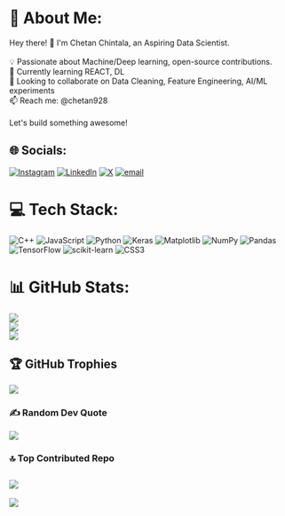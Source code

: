 # 💫 About Me:
Hey there! 👋 I'm Chetan Chintala, an Aspiring Data Scientist.  <br><br>💡 Passionate about Machine/Deep learning, open-source contributions.  <br>🌱 Currently learning REACT, DL  <br>🔭 Looking to collaborate on Data Cleaning, Feature Engineering, AI/ML experiments  <br>📫 Reach me: @chetan928 <br><br>Let's build something awesome!  
## 🌐 Socials:
[![Instagram](https://img.shields.io/badge/Instagram-%23E4405F.svg?logo=Instagram&logoColor=white)](https://instagram.com/_chetanx_18) [![LinkedIn](https://img.shields.io/badge/LinkedIn-%230077B5.svg?logo=linkedin&logoColor=white)](https://www.linkedin.com/in/chetan-chintala-53b6a22a8/) [![X](https://img.shields.io/badge/X-black.svg?logo=X&logoColor=white)](https://x.com/@chetan928) [![email](https://img.shields.io/badge/Email-D14836?logo=gmail&logoColor=white)](mailto:chetanchintaaaaaa945@gmail.com) 
# 💻 Tech Stack:
![C++](https://img.shields.io/badge/c++-%2300599C.svg?style=flat&logo=c%2B%2B&logoColor=white) ![JavaScript](https://img.shields.io/badge/javascript-%23323330.svg?style=flat&logo=javascript&logoColor=%23F7DF1E) ![Python](https://img.shields.io/badge/python-3670A0?style=flat&logo=python&logoColor=ffdd54) ![Keras](https://img.shields.io/badge/Keras-%23D00000.svg?style=flat&logo=Keras&logoColor=white) ![Matplotlib](https://img.shields.io/badge/Matplotlib-%23ffffff.svg?style=flat&logo=Matplotlib&logoColor=black) ![NumPy](https://img.shields.io/badge/numpy-%23013243.svg?style=flat&logo=numpy&logoColor=white) ![Pandas](https://img.shields.io/badge/pandas-%23150458.svg?style=flat&logo=pandas&logoColor=white) ![TensorFlow](https://img.shields.io/badge/TensorFlow-%23FF6F00.svg?style=flat&logo=TensorFlow&logoColor=white) ![scikit-learn](https://img.shields.io/badge/scikit--learn-%23F7931E.svg?style=flat&logo=scikit-learn&logoColor=white) ![CSS3](https://img.shields.io/badge/css3-%231572B6.svg?style=flat&logo=css3&logoColor=white)
# 📊 GitHub Stats:
![](https://github-readme-stats.vercel.app/api?username=chetan4077&theme=dark&hide_border=false&include_all_commits=false&count_private=false)<br/>
![](https://nirzak-streak-stats.vercel.app/?user=chetan4077&theme=dark&hide_border=false)<br/>
![](https://github-readme-stats.vercel.app/api/top-langs/?username=chetan4077&theme=dark&hide_border=false&include_all_commits=false&count_private=false&layout=compact)
## 🏆 GitHub Trophies
![](https://github-profile-trophy.vercel.app/?username=chetan4077&theme=shadow_red&no-frame=false&no-bg=true&margin-w=4)
### ✍️ Random Dev Quote
![](https://quotes-github-readme.vercel.app/api?type=horizontal&theme=radical)
### 🔝 Top Contributed Repo
![](https://github-contributor-stats.vercel.app/api?username=chetan4077&limit=5&theme=onedark&combine_all_yearly_contributions=true)
---
[![](https://visitcount.itsvg.in/api?id=chetan4077&icon=0&color=3)](https://visitcount.itsvg.in)
